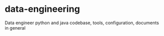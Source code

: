 # data-engineering
Data engineer python and java codebase, tools, configuration, documents in general
